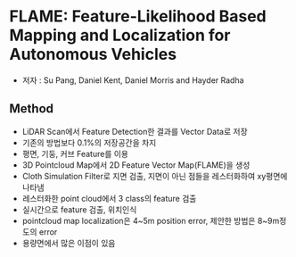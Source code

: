 # FLAME: Feature-Likelihood Based Mapping and Localization for Autonomous Vehicles

- 저자 : Su Pang, Daniel Kent, Daniel Morris and Hayder Radha

## Method

- LiDAR Scan에서 Feature Detection한 결과를 Vector Data로 저장
- 기존의 방법보다 0.1%의 저장공간을 차지
- 평면, 기둥, 커브 Feature를 이용
- 3D Pointcloud Map에서 2D Feature Vector Map(FLAME)을 생성
- Cloth Simulation Filter로 지면 검출, 지면이 아닌 점들을 레스터화하여 xy평면에 나타냄
- 레스터화한 point cloud에서 3 class의 feature 검출
- 실시간으로 feature 검출, 위치인식
- pointcloud map localization은 4~5m position error, 제안한 방법은 8~9m정도의 error
- 용량면에서 많은 이점이 있음